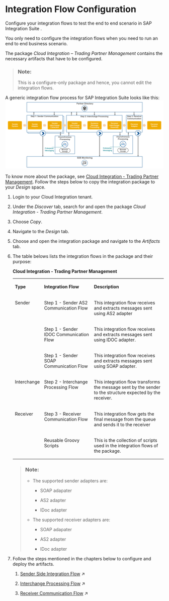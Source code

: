 <!-- loio0ff62294f42a40938384de45ac6ea566 -->

# Integration Flow Configuration

Configure your integration flows to test the end to end scenario in SAP Integration Suite .

You only need to configure the integration flows when you need to run an end to end business scenario.

The package *Cloud Integration – Trading Partner Management* contains the necessary artifacts that have to be configured.

> ### Note:  
> This is a configure-only package and hence, you cannot edit the integration flows.

A generic integration flow process for SAP Integration Suite looks like this: ![](images/TPM-_Generic_Integration_Flow_Process_5300302.png) 

To know more about the package, see [Cloud Integration - Trading Partner Management](https://api.sap.com/package/CloudIntegrationTradingPartnerManagement/integrationflow). Follow the steps below to copy the integration package to your *Design* space.

1.  Login to your Cloud Integration tenant.

2.  Under the *Discover* tab, search for and open the package *Cloud Integration - Trading Partner Management*.
3.  Choose *Copy*.
4.  Navigate to the *Design* tab.
5.  Choose and open the integration package and navigate to the *Artifacts* tab.
6.  The table belows lists the integration flows in the package and their purpose:

    **Cloud Integration - Trading Partner Management**


    <table>
    <tr>
    <th valign="top">

    Type


    
    </th>
    <th valign="top">

    Integration Flow


    
    </th>
    <th valign="top">

    Description


    
    </th>
    </tr>
    <tr>
    <td valign="top" rowspan="3">

    Sender


    
    </td>
    <td valign="top">

    Step 1 - Sender AS2 Communication Flow


    
    </td>
    <td valign="top">

    This integration flow receives and extracts messages sent using AS2 adapter


    
    </td>
    </tr>
    <tr>
    <td valign="top">

    Step 1 - Sender IDOC Communication Flow


    
    </td>
    <td valign="top">

    This integration flow receives and extracts messages sent using IDOC adapter.


    
    </td>
    </tr>
    <tr>
    <td valign="top">

    Step 1 - Sender SOAP Communication Flow


    
    </td>
    <td valign="top">

    This integration flow receives and extracts messages sent using SOAP adapter.


    
    </td>
    </tr>
    <tr>
    <td valign="top">

    Interchange


    
    </td>
    <td valign="top">

    Step 2 - Interchange Processing Flow


    
    </td>
    <td valign="top">

    This integration flow transforms the message sent by the sender to the structure expected by the receiver.


    
    </td>
    </tr>
    <tr>
    <td valign="top">

    Receiver


    
    </td>
    <td valign="top">

    Step 3 - Receiver Communication Flow


    
    </td>
    <td valign="top">

    This integration flow gets the final message from the queue and sends it to the receiver


    
    </td>
    </tr>
    <tr>
    <td valign="top">

     


    
    </td>
    <td valign="top">

    Reusable Groovy Scripts


    
    </td>
    <td valign="top">

    This is the collection of scripts used in the integration flows of the package.


    
    </td>
    </tr>
    </table>
    
    > ### Note:  
    > -   The supported sender adapters are:
    > 
    >     -   SOAP adapater
    > 
    >     -   AS2 adapter
    >     -   IDoc adapter
    > 
    > -   The supported receiver adapters are:
    > 
    >     -   SOAP adapater
    > 
    >     -   AS2 adapter
    >     -   IDoc adapter

7.  Follow the steps mentioned in the chapters below to configure and deploy the artifacts.

    1.  [Sender Side Integration Flow](https://help.sap.com/viewer/9e51bec2356e4664b6d5fd1a336a9e12/Cloud/en-US/98380f4122a24b8ab56304660a463885.html "The integration flows receive and extract messages sent using the AS2, AS2 MDN, IDoc and SOAP adapter.") :arrow_upper_right:

    2.  [Interchange Processing Flow](https://help.sap.com/viewer/9e51bec2356e4664b6d5fd1a336a9e12/Cloud/en-US/7d3bce9478974229af1abf9121fe47e6.html "This integration flow transforms the message sent by the sending partner to the structure expected by the receiving partner.") :arrow_upper_right:
    3.  [Receiver Communication Flow](https://help.sap.com/viewer/9e51bec2356e4664b6d5fd1a336a9e12/Cloud/en-US/cd233d11900b45248c062e8b57f1991f.html "This integration flow gets the final message from the queue and sends it to the receiver.") :arrow_upper_right:


